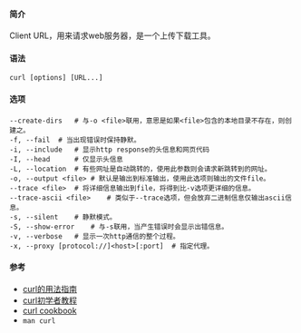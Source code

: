 #### 简介

Client URL，用来请求web服务器，是一个上传下载工具。

#### 语法

`curl [options] [URL...]`

#### 选项

```
--create-dirs	# 与-o <file>联用，意思是如果<file>包含的本地目录不存在，则创建之。
-f, --fail	# 当出现错误时保持静默。
-i, --include	# 显示http response的头信息和网页代码
-I, --head		# 仅显示头信息
-L, --location	# 有些网址是自动跳转的，使用此参数则会请求新跳转到的网址。
-o, --output <file>	# 默认是输出到标准输出，使用此选项则输出的文件file。
--trace <file>	# 将详细信息输出到file，将得到比-v选项更详细的信息。
--trace-ascii <file>	# 类似于--trace选项，但会放弃二进制信息仅输出ascii信息。
-s, --silent	# 静默模式。
-S, --show-error	# 与-s联用，当产生错误时会显示出错信息。
-v, --verbose	# 显示一次http通信的整个过程。
-x, --proxy [protocol://]<host>[:port]	# 指定代理。
```



#### 参考

- [curl的用法指南](http://www.ruanyifeng.com/blog/2019/09/curl-reference.html)
- [curl初学者教程](http://www.ruanyifeng.com/blog/2011/09/curl.html)
- [curl cookbook](https://catonmat.net/cookbooks/curl)
- `man curl`
